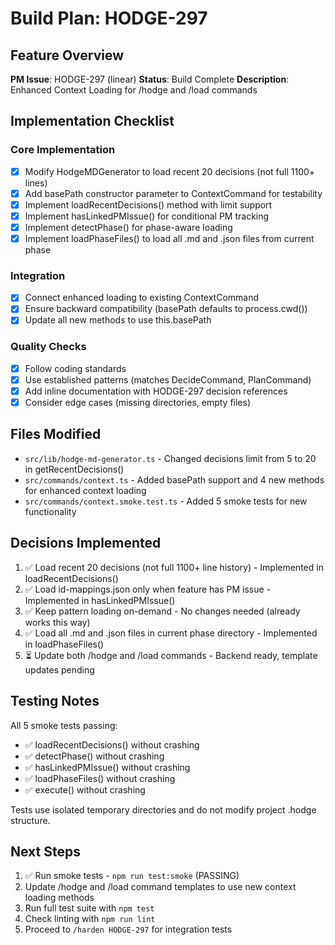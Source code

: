 # Build Plan: HODGE-297

## Feature Overview
**PM Issue**: HODGE-297 (linear)
**Status**: Build Complete
**Description**: Enhanced Context Loading for /hodge and /load commands

## Implementation Checklist

### Core Implementation
- [x] Modify HodgeMDGenerator to load recent 20 decisions (not full 1100+ lines)
- [x] Add basePath constructor parameter to ContextCommand for testability
- [x] Implement loadRecentDecisions() method with limit support
- [x] Implement hasLinkedPMIssue() for conditional PM tracking
- [x] Implement detectPhase() for phase-aware loading
- [x] Implement loadPhaseFiles() to load all .md and .json files from current phase

### Integration
- [x] Connect enhanced loading to existing ContextCommand
- [x] Ensure backward compatibility (basePath defaults to process.cwd())
- [x] Update all new methods to use this.basePath

### Quality Checks
- [x] Follow coding standards
- [x] Use established patterns (matches DecideCommand, PlanCommand)
- [x] Add inline documentation with HODGE-297 decision references
- [x] Consider edge cases (missing directories, empty files)

## Files Modified
- `src/lib/hodge-md-generator.ts` - Changed decisions limit from 5 to 20 in getRecentDecisions()
- `src/commands/context.ts` - Added basePath support and 4 new methods for enhanced context loading
- `src/commands/context.smoke.test.ts` - Added 5 smoke tests for new functionality

## Decisions Implemented
1. ✅ Load recent 20 decisions (not full 1100+ line history) - Implemented in loadRecentDecisions()
2. ✅ Load id-mappings.json only when feature has PM issue - Implemented in hasLinkedPMIssue()
3. ✅ Keep pattern loading on-demand - No changes needed (already works this way)
4. ✅ Load all .md and .json files in current phase directory - Implemented in loadPhaseFiles()
5. ⏳ Update both /hodge and /load commands - Backend ready, template updates pending

## Testing Notes
All 5 smoke tests passing:
- ✅ loadRecentDecisions() without crashing
- ✅ detectPhase() without crashing
- ✅ hasLinkedPMIssue() without crashing
- ✅ loadPhaseFiles() without crashing
- ✅ execute() without crashing

Tests use isolated temporary directories and do not modify project .hodge structure.

## Next Steps
1. ✅ Run smoke tests - `npm run test:smoke` (PASSING)
2. Update /hodge and /load command templates to use new context loading methods
3. Run full test suite with `npm test`
4. Check linting with `npm run lint`
5. Proceed to `/harden HODGE-297` for integration tests
